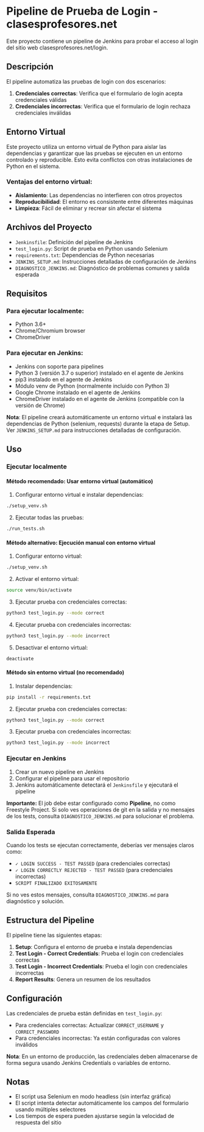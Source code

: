 # Pipeline de Prueba de Login - clasesprofesores.net

Este proyecto contiene un pipeline de Jenkins para probar el acceso al login del sitio web clasesprofesores.net/login.

## Descripción

El pipeline automatiza las pruebas de login con dos escenarios:
1. **Credenciales correctas**: Verifica que el formulario de login acepta credenciales válidas
2. **Credenciales incorrectas**: Verifica que el formulario de login rechaza credenciales inválidas

## Entorno Virtual

Este proyecto utiliza un entorno virtual de Python para aislar las dependencias y garantizar que las pruebas se ejecuten en un entorno controlado y reproducible. Esto evita conflictos con otras instalaciones de Python en el sistema.

### Ventajas del entorno virtual:
- **Aislamiento**: Las dependencias no interfieren con otros proyectos
- **Reproducibilidad**: El entorno es consistente entre diferentes máquinas
- **Limpieza**: Fácil de eliminar y recrear sin afectar el sistema

## Archivos del Proyecto

- `Jenkinsfile`: Definición del pipeline de Jenkins
- `test_login.py`: Script de prueba en Python usando Selenium
- `requirements.txt`: Dependencias de Python necesarias
- `JENKINS_SETUP.md`: Instrucciones detalladas de configuración de Jenkins
- `DIAGNOSTICO_JENKINS.md`: Diagnóstico de problemas comunes y salida esperada

## Requisitos

### Para ejecutar localmente:
- Python 3.6+
- Chrome/Chromium browser
- ChromeDriver

### Para ejecutar en Jenkins:
- Jenkins con soporte para pipelines
- Python 3 (versión 3.7 o superior) instalado en el agente de Jenkins
- pip3 instalado en el agente de Jenkins
- Módulo venv de Python (normalmente incluido con Python 3)
- Google Chrome instalado en el agente de Jenkins
- ChromeDriver instalado en el agente de Jenkins (compatible con la versión de Chrome)

**Nota**: El pipeline creará automáticamente un entorno virtual e instalará las dependencias de Python (selenium, requests) durante la etapa de Setup. Ver `JENKINS_SETUP.md` para instrucciones detalladas de configuración.

## Uso

### Ejecutar localmente

#### Método recomendado: Usar entorno virtual (automático)

1. Configurar entorno virtual e instalar dependencias:
```bash
./setup_venv.sh
```

2. Ejecutar todas las pruebas:
```bash
./run_tests.sh
```

#### Método alternativo: Ejecución manual con entorno virtual

1. Configurar entorno virtual:
```bash
./setup_venv.sh
```

2. Activar el entorno virtual:
```bash
source venv/bin/activate
```

3. Ejecutar prueba con credenciales correctas:
```bash
python3 test_login.py --mode correct
```

4. Ejecutar prueba con credenciales incorrectas:
```bash
python3 test_login.py --mode incorrect
```

5. Desactivar el entorno virtual:
```bash
deactivate
```

#### Método sin entorno virtual (no recomendado)

1. Instalar dependencias:
```bash
pip install -r requirements.txt
```

2. Ejecutar prueba con credenciales correctas:
```bash
python3 test_login.py --mode correct
```

3. Ejecutar prueba con credenciales incorrectas:
```bash
python3 test_login.py --mode incorrect
```

### Ejecutar en Jenkins

1. Crear un nuevo pipeline en Jenkins
2. Configurar el pipeline para usar el repositorio
3. Jenkins automáticamente detectará el `Jenkinsfile` y ejecutará el pipeline

**Importante:** El job debe estar configurado como **Pipeline**, no como Freestyle Project. Si solo ves operaciones de git en la salida y no mensajes de los tests, consulta `DIAGNOSTICO_JENKINS.md` para solucionar el problema.

### Salida Esperada

Cuando los tests se ejecutan correctamente, deberías ver mensajes claros como:
- `✓ LOGIN SUCCESS - TEST PASSED` (para credenciales correctas)
- `✓ LOGIN CORRECTLY REJECTED - TEST PASSED` (para credenciales incorrectas)
- `SCRIPT FINALIZADO EXITOSAMENTE`

Si no ves estos mensajes, consulta `DIAGNOSTICO_JENKINS.md` para diagnóstico y solución.

## Estructura del Pipeline

El pipeline tiene las siguientes etapas:

1. **Setup**: Configura el entorno de prueba e instala dependencias
2. **Test Login - Correct Credentials**: Prueba el login con credenciales correctas
3. **Test Login - Incorrect Credentials**: Prueba el login con credenciales incorrectas
4. **Report Results**: Genera un resumen de los resultados

## Configuración

Las credenciales de prueba están definidas en `test_login.py`:
- Para credenciales correctas: Actualizar `CORRECT_USERNAME` y `CORRECT_PASSWORD`
- Para credenciales incorrectas: Ya están configuradas con valores inválidos

**Nota**: En un entorno de producción, las credenciales deben almacenarse de forma segura usando Jenkins Credentials o variables de entorno.

## Notas

- El script usa Selenium en modo headless (sin interfaz gráfica)
- El script intenta detectar automáticamente los campos del formulario usando múltiples selectores
- Los tiempos de espera pueden ajustarse según la velocidad de respuesta del sitio